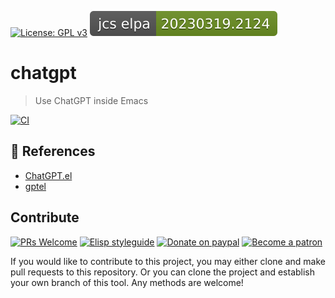 [![License: GPL v3](https://img.shields.io/badge/License-GPL%20v3-blue.svg)](https://www.gnu.org/licenses/gpl-3.0)
[![JCS-ELPA](https://raw.githubusercontent.com/jcs-emacs/badges/master/elpa/v/chatgpt.svg)](https://jcs-emacs.github.io/jcs-elpa/#/chatgpt)

# chatgpt
> Use ChatGPT inside Emacs

[![CI](https://github.com/emacs-openai/chatgpt/actions/workflows/test.yml/badge.svg)](https://github.com/emacs-openai/chatgpt/actions/workflows/test.yml)

## 🔗 References

- [ChatGPT.el](https://github.com/joshcho/ChatGPT.el)
- [gptel](https://github.com/karthink/gptel)

## Contribute

[![PRs Welcome](https://img.shields.io/badge/PRs-welcome-brightgreen.svg)](http://makeapullrequest.com)
[![Elisp styleguide](https://img.shields.io/badge/elisp-style%20guide-purple)](https://github.com/bbatsov/emacs-lisp-style-guide)
[![Donate on paypal](https://img.shields.io/badge/paypal-donate-1?logo=paypal&color=blue)](https://www.paypal.me/jcs090218)
[![Become a patron](https://img.shields.io/badge/patreon-become%20a%20patron-orange.svg?logo=patreon)](https://www.patreon.com/jcs090218)

If you would like to contribute to this project, you may either
clone and make pull requests to this repository. Or you can
clone the project and establish your own branch of this tool.
Any methods are welcome!
